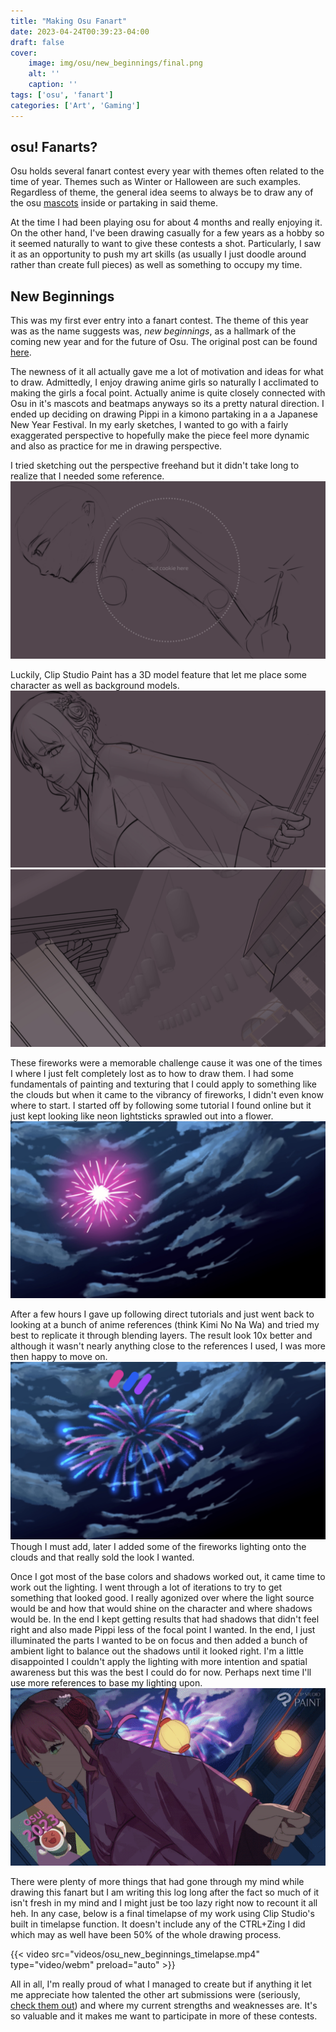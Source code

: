 ```yaml
---
title: "Making Osu Fanart"
date: 2023-04-24T00:39:23-04:00
draft: false
cover: 
    image: img/osu/new_beginnings/final.png
    alt: ''
    caption: ''
tags: ['osu', 'fanart']
categories: ['Art', 'Gaming']
---
```


## osu! Fanarts?

Osu holds several fanart contest every year with themes often related to the time of year. Themes such as Winter or Halloween are such examples. Regardless of theme, the general idea seems to always be to draw any of the osu [mascots](https://osu.ppy.sh/wiki/en/Mascots) inside or partaking in said theme.

At the time I had been playing osu for about 4 months and really enjoying it. On the other hand, I've been drawing casually for a few years as a hobby so it seemed naturally to want to give these contests a shot. Particularly, I saw it as an opportunity to push my art skills (as usually I just doodle around rather than create full pieces) as well as something to occupy my time.

## New Beginnings

This was my first ever entry into a fanart contest. The theme of this year was as the name suggests was, *new beginnings*, as a hallmark of the coming new year and for the future of Osu. The original post can be found [here](https://osu.ppy.sh/home/news/2022-11-27-new-beginnings-art-contest).

The newness of it all actually gave me a lot of motivation and ideas for what to draw. Admittedly, I enjoy drawing anime girls so naturally I acclimated to making the girls a focal point. Actually anime is quite closely connected with Osu in it's mascots and beatmaps anyways so its a pretty natural direction. I ended up deciding on drawing Pippi in a kimono partaking in a a Japanese New Year Festival.
In my early sketches, I wanted to go with a fairly exaggerated perspective to hopefully make the piece feel more dynamic and also as practice for me in drawing perspective.

I tried sketching out the perspective freehand but it didn't take long to realize that I needed some reference.
![Early Sketch](images/early_sketch.png)

Luckily, Clip Studio Paint has a 3D model feature that let me place some character as well as background models.
![Character Reference](images/char_ref.png)
![BG Reference](images/bg_ref.png)

These fireworks were a memorable challenge cause it was one of the times I where I just felt completely lost as to how to draw them. I had some fundamentals of painting and texturing that I could apply to something like the clouds but when it came to the vibrancy of fireworks, I didn't even know where to start. I started off by following some tutorial I found online but it just kept looking like neon lightsticks sprawled out into a flower.
![Failed Fireworks](images/firework_fail.png)

 After a few hours I gave up following direct tutorials and just went back to looking at a bunch of anime references (think Kimi No Na Wa) and tried my best to replicate it through blending layers. The result look 10x better and although it wasn't nearly anything close to the references I used, I was more then happy to move on.
![Fireworks](images/fireworks.png)
Though I must add, later I added some of the fireworks lighting onto the clouds and that really sold the look I wanted.

Once I got most of the base colors and shadows worked out, it came time to work out the lighting. I went through a lot of iterations to try to get something that looked good. I really agonized over where the light source would be and how that would shine on the character and where shadows would be. In the end I kept getting results that had shadows that didn't feel right and also made Pippi less of the focal point I wanted. In the end, I just illuminated the parts I wanted to be on focus and then added a bunch of ambient light to balance out the shadows until it looked right. I'm a little disappointed I couldn't apply the lighting with more intention and spatial awareness but this was the best I could do for now. Perhaps next time I'll use more references to base my lighting upon.
![targets](images/lighting.gif)

There were plenty of more things that had gone through my mind while drawing this fanart but I am writing this log long after the fact so much of it isn't fresh in my mind and I might just be too lazy right now to recount it all heh. In any case, below is a final timelapse of my work using Clip Studio's built in timelapse function. It doesn't include any of the CTRL+Zing I did which may as well have been 50% of the whole drawing process.

{{< video src="videos/osu_new_beginnings_timelapse.mp4" type="video/webm" preload="auto" >}}

All in all, I'm really proud of what I managed to create but if anything it let me appreciate how talented the other art submissions were (seriously, [check them out](https://osu.ppy.sh/home/news/2022-12-31-new-beginnings-results)) and where my current strengths and weaknesses are. It's so valuable and it makes me want to participate in more of these contests.